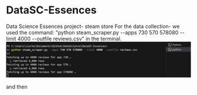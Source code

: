 # DataSC-Essences
Data Science Essences project- steam store
For the data collection- we used the command:
"python steam_scraper.py --apps 730 570 578080 --limit 4000 --outfile reviews.csv"
in the terminal.
![alt text](image-1.png)

and then